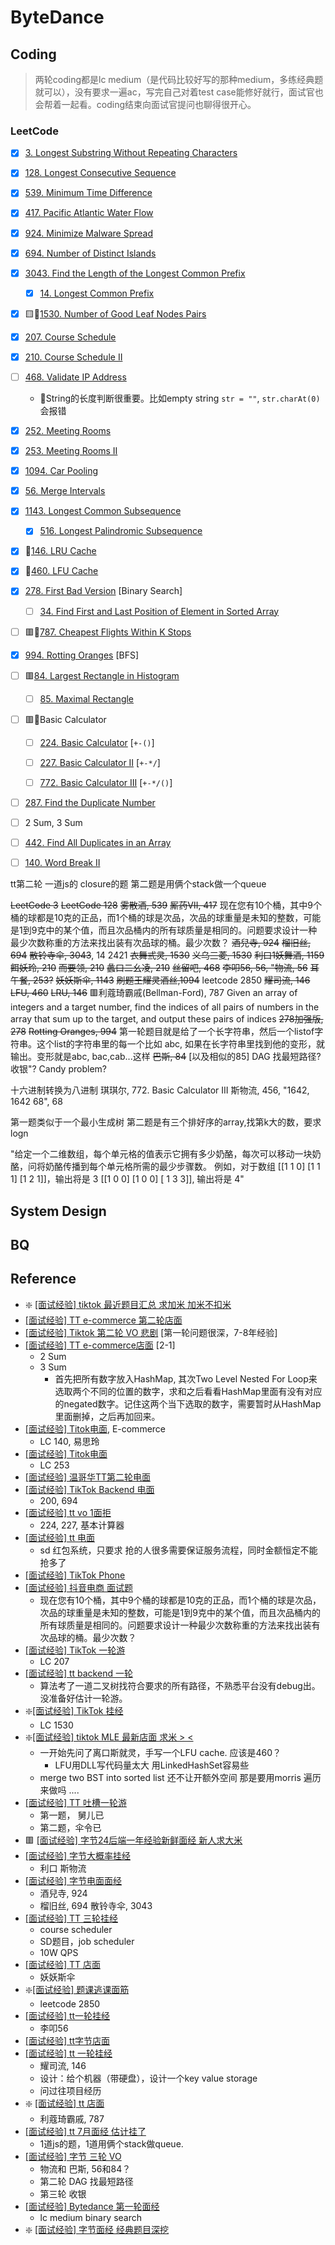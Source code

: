 # ByteDance

## Coding
> 两轮coding都是lc medium（是代码比较好写的那种medium，多练经典题就可以），没有要求一遍ac，写完自己对着test case能修好就行，面试官也会帮着一起看。coding结束向面试官提问也聊得很开心。
> 
>


### LeetCode
- [x] [3. Longest Substring Without Repeating Characters](https://leetcode.com/problems/longest-substring-without-repeating-characters/)
- [x] [128. Longest Consecutive Sequence](https://leetcode.com/problems/longest-consecutive-sequence/)
- [x] [539. Minimum Time Difference](https://leetcode.com/problems/minimum-time-difference/description/)
- [x] [417. Pacific Atlantic Water Flow](https://leetcode.com/problems/pacific-atlantic-water-flow/)
- [x] [924. Minimize Malware Spread](https://leetcode.com/problems/minimize-malware-spread/)
- [x] [694. Number of Distinct Islands](https://leetcode.com/problems/number-of-distinct-islands/)
- [x] [3043. Find the Length of the Longest Common Prefix](https://leetcode.com/problems/find-the-length-of-the-longest-common-prefix/description/)
  - [x] [14. Longest Common Prefix](https://leetcode.com/problems/longest-common-prefix/)
- [x] 🟨🌟[1530. Number of Good Leaf Nodes Pairs](https://leetcode.com/problems/number-of-good-leaf-nodes-pairs/)
- [x] [207. Course Schedule](https://leetcode.com/problems/course-schedule/)
- [x] [210. Course Schedule II](https://leetcode.com/problems/course-schedule-ii/)
- [ ] [468. Validate IP Address](https://leetcode.com/problems/validate-ip-address/description/)
  - 🔴String的长度判断很重要。比如empty string `str = ""`, `str.charAt(0)` 会报错
- [x] [252. Meeting Rooms](https://leetcode.com/problems/meeting-rooms/)
- [x] [253. Meeting Rooms II](https://leetcode.com/problems/meeting-rooms-ii/)
- [x] [1094. Car Pooling](https://leetcode.com/problems/car-pooling/)
- [x] [56. Merge Intervals](https://leetcode.com/problems/merge-intervals/)
- [x] [1143. Longest Common Subsequence](https://leetcode.com/problems/longest-common-subsequence/)
  - [x] [516. Longest Palindromic Subsequence](https://leetcode.com/problems/longest-palindromic-subsequence/)
- [x] 🌟[146. LRU Cache](https://leetcode.com/problems/lru-cache/)
- [x] 🌟[460. LFU Cache](https://leetcode.com/problems/lfu-cache/)
- [x] [278. First Bad Version](https://leetcode.com/problems/first-bad-version/) [Binary Search]
  - [ ] [34. Find First and Last Position of Element in Sorted Array](https://leetcode.com/problems/find-first-and-last-position-of-element-in-sorted-array/)
- [ ] 🟥🌟[787. Cheapest Flights Within K Stops](https://leetcode.com/problems/cheapest-flights-within-k-stops/)
- [x] [994. Rotting Oranges](https://leetcode.com/problems/rotting-oranges/) [BFS]
- [ ] 🟥[84. Largest Rectangle in Histogram](https://leetcode.com/problems/largest-rectangle-in-histogram/)
  - [ ] [85. Maximal Rectangle](https://leetcode.com/problems/maximal-rectangle/)
- [ ] 🟥🌟Basic Calculator
  - [ ] [224. Basic Calculator](https://leetcode.com/problems/basic-calculator/) [`+-()`]
  - [ ] [227. Basic Calculator II](https://leetcode.com/problems/basic-calculator-ii/) [`+-*/`]
  - [ ] [772. Basic Calculator III](https://leetcode.com/problems/basic-calculator-iii/) [`+-*/()`]


- [ ] [287. Find the Duplicate Number](https://leetcode.com/problems/find-the-duplicate-number/)
- [ ] 2 Sum, 3 Sum
- [ ] [442. Find All Duplicates in an Array](https://leetcode.com/problems/find-all-duplicates-in-an-array/)
- [ ] [140. Word Break II](https://leetcode.com/problems/word-break-ii/)




tt第二轮 一道js的  closure的题
第二题是用俩个stack做一个queue



~~LeetCode 3~~
~~LeetCode 128~~
~~雾散酒, 539~~
~~厮药Ⅶ, 417~~
现在您有10个桶，其中9个桶的球都是10克的正品，而1个桶的球是次品，次品的球重量是未知的整数，可能是1到9克中的某个值，而且次品桶内的所有球质量是相同的。问题要求设计一种最少次数称重的方法来找出装有次品球的桶。最少次数？
~~酒兒寺, 924~~
~~榴旧丝, 694~~
~~散铃寺伞, 3043~~, 14
2421
~~衣舞弎灵, 1530~~
~~义乌三菱, 1530~~
~~利口1妖舞酒, 1159~~
~~餌妖玲, 210~~
~~而要领, 210~~
~~蠡口二幺凌, 210~~
~~丝留吧, 468~~
~~李叩56, 56, "物流, 56~~
~~耳午餐, 253?~~
~~妖妖斯伞, 1143~~
~~刷题王耀灵酒丝,1094~~
leetcode 2850
~~耀司流, 146~~
~~LFU, 460~~
~~LRU, 146~~
🟥利蔻琦霸戚(Bellman-Ford), 787
Given an array of integers and a target number, find the indices of all pairs of numbers in the array that sum up to the target, and output these pairs of indices
~~278加强版, 278~~
~~Rotting Oranges, 994~~
第一轮题目就是给了一个长字符串，然后一个listof字符串。这个list的字符串里的每一个比如 abc, 如果在长字符串里找到他的变形，就输出。变形就是abc, bac,cab...这样
~~巴斯, 84~~ [以及相似的85]
DAG 找最短路径?
收银"?
Candy problem?

十六进制转换为八进制
琪琪尔, 772. Basic Calculator III
斯物流, 456,
"1642, 1642
68", 68


第一题类似于一个最小生成树
第二题是有三个排好序的array,找第k大的数，要求logn



"给定一个二维数组，每个单元格的值表示它拥有多少奶酪，每次可以移动一块奶酪，问将奶酪传播到每个单元格所需的最少步骤数。
例如，对于数组 [[1 1 0] [1 1 1] [1 2 1]]，输出将是 3
[[1 0 0] [1 0 0] [ 1 3 3]], 输出将是 4"


## System Design

## BQ



## Reference
* ❇️ [[面试经验] tiktok 最近题目汇总 求加米 加米不扣米](https://www.1point3acres.com/bbs/thread-1088921-1-1.html)
* [[面试经验] TT e-commerce 第二轮店面](https://www.1point3acres.com/bbs/thread-1094079-1-1.html)
* [[面试经验] Tiktok 第二轮 VO 悲剧](https://www.1point3acres.com/bbs/thread-1092186-1-1.html) [第一轮问题很深，7-8年经验]
* [[面试经验] TT e-commerce店面](https://www.1point3acres.com/bbs/thread-1091065-1-1.html) [2-1]
  * 2 Sum
  * 3 Sum
    * 首先把所有数字放入HashMap, 其次Two Level Nested For Loop来选取两个不同的位置的数字，求和之后看看HashMap里面有没有对应的negated数字。记住这两个当下选取的数字，需要暂时从HashMap里面删掉，之后再加回来。
* [[面试经验] Titok电面](https://www.1point3acres.com/bbs/thread-1090931-1-1.html), E-commerce
  * LC 140, 易思玲
* [[面试经验] Titok电面](https://www.1point3acres.com/bbs/thread-1089760-1-1.html)
  * LC 253
* [[面试经验] 温哥华TT第二轮电面](https://www.1point3acres.com/bbs/thread-1088507-1-1.html)
* [[面试经验] TikTok Backend 电面](https://www.1point3acres.com/bbs/thread-1088062-1-1.html)
  * 200, 694
* [[面试经验] tt vo 1面拒](https://www.1point3acres.com/bbs/thread-1087473-1-1.html)
  * 224, 227, 基本计算器
* [[面试经验] tt 电面](https://www.1point3acres.com/bbs/thread-1086099-1-1.html)
  * sd 红包系统，只要求 抢的人很多需要保证服务流程，同时金额恒定不能抢多了
* [[面试经验] TikTok Phone](https://www.1point3acres.com/bbs/thread-1085960-1-1.html)
* [[面试经验] 抖音电商 面试题](https://www.1point3acres.com/bbs/thread-1083924-1-1.html)
  * 现在您有10个桶，其中9个桶的球都是10克的正品，而1个桶的球是次品，次品的球重量是未知的整数，可能是1到9克中的某个值，而且次品桶内的所有球质量是相同的。问题要求设计一种最少次数称重的方法来找出装有次品球的桶。最少次数？
* [[面试经验] TikTok 一轮游](https://www.1point3acres.com/bbs/thread-1083209-1-1.html)
  * LC 207
* [[面试经验] tt backend 一轮](https://www.1point3acres.com/bbs/thread-1083192-1-1.html)
  * 算法考了一道二叉树找符合要求的所有路径，不熟悉平台没有debug出。没准备好估计一轮游。
* ❇️[[面试经验] TikTok 挂经](https://www.1point3acres.com/bbs/thread-1083100-1-1.html)
  * LC 1530
* ❇️[[面试经验] tiktok MLE 最新店面 求米 > <](https://www.1point3acres.com/bbs/thread-1082927-1-1.html)
  * 一开始先问了离口斯就灵，手写一个LFU cache. 应该是460？
    * LFU用DLL写代码量太大 用LinkedHashSet容易些
  * merge two BST into sorted list 还不让开额外空间
    那是要用morris 遍历来做吗  ....
* [[面试经验] TT 吐槽一轮游](https://www.1point3acres.com/bbs/thread-1081981-1-1.html)
  * 第一题， 舅儿已
  * 第二题，伞令已
* 🟥 [[面试经验] 字节24后端一年经验新鲜面经 新人求大米](https://www.1point3acres.com/bbs/thread-1081884-1-1.html)
* [[面试经验] 字节大概率挂经](https://www.1point3acres.com/bbs/thread-1081403-1-1.html)
  * 利口 斯物流
* [[面试经验] 字节电面面经](https://www.1point3acres.com/bbs/thread-1080884-1-1.html)
  * 酒兒寺, 924
  * 榴旧丝, 694
    散铃寺伞, 3043
* [[面试经验] TT 三轮挂经](https://www.1point3acres.com/bbs/thread-1080076-1-1.html)
  * course scheduler
  * SD题目，job scheduler
  * 10W QPS
* [[面试经验] TT 店面](https://www.1point3acres.com/bbs/thread-1080056-1-1.html)
  * 妖妖斯伞
* ❇️[[面试经验] 题课逃课面筋](https://www.1point3acres.com/bbs/thread-1078737-1-1.html)
  * leetcode 2850
* [[面试经验] tt一轮挂经](https://www.1point3acres.com/bbs/thread-1078309-1-1.html)
  * 李叩56
* [[面试经验] tt字节店面](https://www.1point3acres.com/bbs/thread-1078257-1-1.html)
* [[面试经验] tt 一轮挂经](https://www.1point3acres.com/bbs/thread-1078014-1-1.html)
  * 耀司流, 146
  * 设计：给个机器（带硬盘），设计一个key value storage
  * 问过往项目经历
* ❇️ [[面试经验] tt 店面](https://www.1point3acres.com/bbs/thread-1077766-1-1.html)
  * 利蔻琦霸戚, 787
* [[面试经验] tt 7月面经 估计挂了](https://www.1point3acres.com/bbs/thread-1077719-1-1.html)
  * 1道js的题，1道用俩个stack做queue.
* [[面试经验] 字节 三轮 VO](https://www.1point3acres.com/bbs/thread-1074473-1-1.html)
  * 物流和 巴斯, 56和84？
  * 第二轮 DAG 找最短路径
  * 第三轮 收银
* [[面试经验] Bytedance 第一轮面经](https://www.1point3acres.com/bbs/thread-1074202-1-1.html)
  *  lc medium binary search
* ❇️ [[面试经验] 字节面经 经典题目深挖](https://www.1point3acres.com/bbs/thread-1074169-1-1.html)